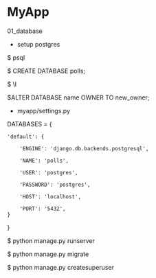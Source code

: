 # MyApp
01_database

- setup postgres

$ psql

$ CREATE DATABASE polls;

$ \l

$ALTER DATABASE name OWNER TO new_owner;

- myapp/settings.py

DATABASES = {

    'default': {
    
        'ENGINE': 'django.db.backends.postgresql',
        
        'NAME': 'polls',
        
        'USER': 'postgres',
        
        'PASSWORD': 'postgres',
        
        'HOST': 'localhost',
        
        'PORT': '5432',
    }
}

$ python manage.py runserver

$ python manage.py migrate

$ python manage.py createsuperuser
